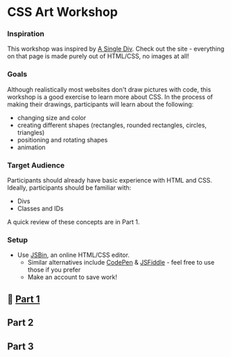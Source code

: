 # CSS Art Workshop

### Inspiration
This workshop was inspired by [A Single Div](http://a.singlediv.com/). Check out the site - everything on that page is made purely out of HTML/CSS, no images at all!

### Goals
Although realistically most websites don't draw pictures with code, this workshop is a good exercise to learn more about CSS. In the process of making their drawings, participants will learn about the following:
- changing size and color
- creating different shapes (rectangles, rounded rectangles, circles, triangles)
- positioning and rotating shapes
- animation

### Target Audience
Participants should already have basic experience with HTML and CSS. Ideally, participants should be familiar with:
- Divs
- Classes and IDs

A quick review of these concepts are in Part 1.

### Setup
- Use [JSBin](http://jsbin.com), an online HTML/CSS editor. 
  - Similar alternatives include [CodePen](http://codepen.io) & [JSFiddle](http://jsfiddle.net) - feel free to use those if you prefer
  - Make an account to save work!

## :rocket: [Part 1](Part1.md)
## Part 2
## Part 3
